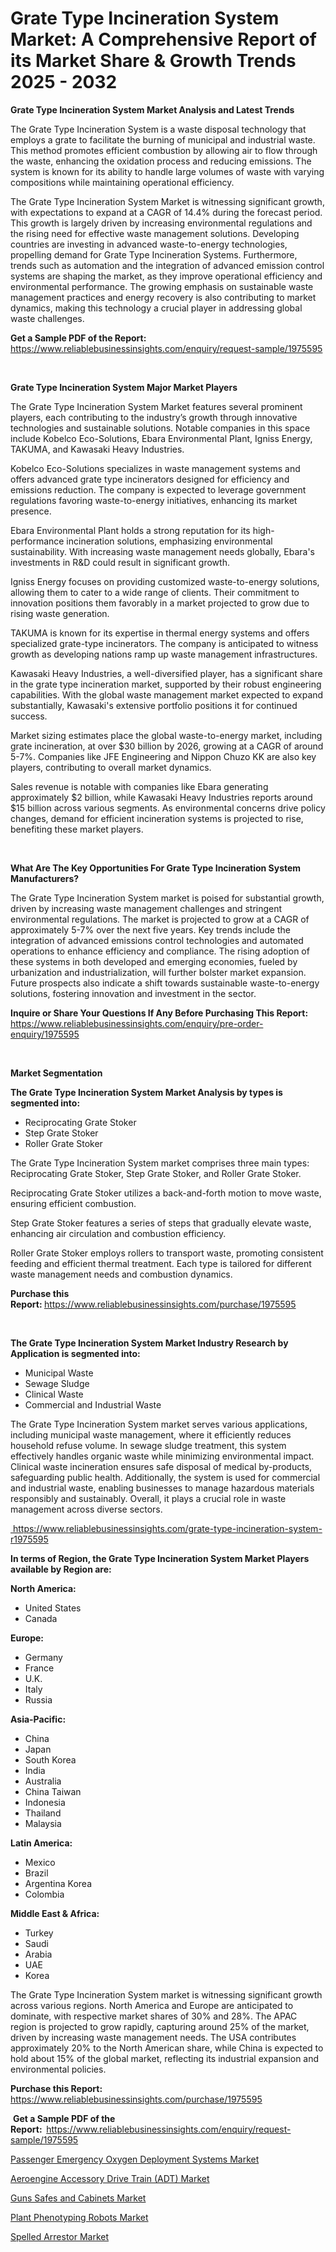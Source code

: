 <p><h1>Grate Type Incineration System Market: A Comprehensive Report of its Market Share & Growth Trends 2025 - 2032</h1></p><p><strong>Grate Type Incineration System Market Analysis and Latest Trends</strong></p>
<p><p>The Grate Type Incineration System is a waste disposal technology that employs a grate to facilitate the burning of municipal and industrial waste. This method promotes efficient combustion by allowing air to flow through the waste, enhancing the oxidation process and reducing emissions. The system is known for its ability to handle large volumes of waste with varying compositions while maintaining operational efficiency.</p><p>The Grate Type Incineration System Market is witnessing significant growth, with expectations to expand at a CAGR of 14.4% during the forecast period. This growth is largely driven by increasing environmental regulations and the rising need for effective waste management solutions. Developing countries are investing in advanced waste-to-energy technologies, propelling demand for Grate Type Incineration Systems. Furthermore, trends such as automation and the integration of advanced emission control systems are shaping the market, as they improve operational efficiency and environmental performance. The growing emphasis on sustainable waste management practices and energy recovery is also contributing to market dynamics, making this technology a crucial player in addressing global waste challenges.</p></p>
<p><strong>Get a Sample PDF of the Report:&nbsp;</strong> <a href="https://www.reliablebusinessinsights.com/enquiry/request-sample/1975595?utm_campaign=1847&utm_medium=2&utm_source=Github&utm_content=ia&utm_term=02032025&utm_id=grate-type-incineration-system">https://www.reliablebusinessinsights.com/enquiry/request-sample/1975595</a></p>
<p>&nbsp;</p>
<p><strong>Grate Type Incineration System Major Market Players</strong></p>
<p><p>The Grate Type Incineration System Market features several prominent players, each contributing to the industry’s growth through innovative technologies and sustainable solutions. Notable companies in this space include Kobelco Eco-Solutions, Ebara Environmental Plant, Igniss Energy, TAKUMA, and Kawasaki Heavy Industries.</p><p>Kobelco Eco-Solutions specializes in waste management systems and offers advanced grate type incinerators designed for efficiency and emissions reduction. The company is expected to leverage government regulations favoring waste-to-energy initiatives, enhancing its market presence.</p><p>Ebara Environmental Plant holds a strong reputation for its high-performance incineration solutions, emphasizing environmental sustainability. With increasing waste management needs globally, Ebara's investments in R&D could result in significant growth.</p><p>Igniss Energy focuses on providing customized waste-to-energy solutions, allowing them to cater to a wide range of clients. Their commitment to innovation positions them favorably in a market projected to grow due to rising waste generation.</p><p>TAKUMA is known for its expertise in thermal energy systems and offers specialized grate-type incinerators. The company is anticipated to witness growth as developing nations ramp up waste management infrastructures.</p><p>Kawasaki Heavy Industries, a well-diversified player, has a significant share in the grate type incineration market, supported by their robust engineering capabilities. With the global waste management market expected to expand substantially, Kawasaki's extensive portfolio positions it for continued success.</p><p>Market sizing estimates place the global waste-to-energy market, including grate incineration, at over $30 billion by 2026, growing at a CAGR of around 5-7%. Companies like JFE Engineering and Nippon Chuzo KK are also key players, contributing to overall market dynamics.</p><p>Sales revenue is notable with companies like Ebara generating approximately $2 billion, while Kawasaki Heavy Industries reports around $15 billion across various segments. As environmental concerns drive policy changes, demand for efficient incineration systems is projected to rise, benefiting these market players.</p></p>
<p>&nbsp;</p>
<p><strong>What Are The Key Opportunities For Grate Type Incineration System Manufacturers?</strong></p>
<p><p>The Grate Type Incineration System market is poised for substantial growth, driven by increasing waste management challenges and stringent environmental regulations. The market is projected to grow at a CAGR of approximately 5-7% over the next five years. Key trends include the integration of advanced emissions control technologies and automated operations to enhance efficiency and compliance. The rising adoption of these systems in both developed and emerging economies, fueled by urbanization and industrialization, will further bolster market expansion. Future prospects also indicate a shift towards sustainable waste-to-energy solutions, fostering innovation and investment in the sector.</p></p>
<p><strong>Inquire or Share Your Questions If Any Before Purchasing This Report:</strong> <a href="https://www.reliablebusinessinsights.com/enquiry/pre-order-enquiry/1975595?utm_campaign=1847&utm_medium=2&utm_source=Github&utm_content=ia&utm_term=02032025&utm_id=grate-type-incineration-system">https://www.reliablebusinessinsights.com/enquiry/pre-order-enquiry/1975595</a></p>
<p>&nbsp;</p>
<p><strong>Market Segmentation</strong></p>
<p><strong>The Grate Type Incineration System Market Analysis by types is segmented into:</strong></p>
<p><ul><li>Reciprocating Grate Stoker</li><li>Step Grate Stoker</li><li>Roller Grate Stoker</li></ul></p>
<p><p>The Grate Type Incineration System market comprises three main types: Reciprocating Grate Stoker, Step Grate Stoker, and Roller Grate Stoker. </p><p>Reciprocating Grate Stoker utilizes a back-and-forth motion to move waste, ensuring efficient combustion. </p><p>Step Grate Stoker features a series of steps that gradually elevate waste, enhancing air circulation and combustion efficiency. </p><p>Roller Grate Stoker employs rollers to transport waste, promoting consistent feeding and efficient thermal treatment. Each type is tailored for different waste management needs and combustion dynamics.</p></p>
<p><strong>Purchase this Report:&nbsp;</strong><a href="https://www.reliablebusinessinsights.com/purchase/1975595?utm_campaign=1847&utm_medium=2&utm_source=Github&utm_content=ia&utm_term=02032025&utm_id=grate-type-incineration-system">https://www.reliablebusinessinsights.com/purchase/1975595</a></p>
<p>&nbsp;</p>
<p><strong>The Grate Type Incineration System Market Industry Research by Application is segmented into:</strong></p>
<p><ul><li>Municipal Waste</li><li>Sewage Sludge</li><li>Clinical Waste</li><li>Commercial and Industrial Waste</li></ul></p>
<p><p>The Grate Type Incineration System market serves various applications, including municipal waste management, where it efficiently reduces household refuse volume. In sewage sludge treatment, this system effectively handles organic waste while minimizing environmental impact. Clinical waste incineration ensures safe disposal of medical by-products, safeguarding public health. Additionally, the system is used for commercial and industrial waste, enabling businesses to manage hazardous materials responsibly and sustainably. Overall, it plays a crucial role in waste management across diverse sectors.</p></p>
<p><a href="https://www.reliablebusinessinsights.com/grate-type-incineration-system-r1975595?utm_campaign=1847&utm_medium=2&utm_source=Github&utm_content=ia&utm_term=02032025&utm_id=grate-type-incineration-system">&nbsp;https://www.reliablebusinessinsights.com/grate-type-incineration-system-r1975595</a></p>
<p><strong>In terms of Region, the Grate Type Incineration System Market Players available by Region are:</strong></p>
<p>
    <p> <strong> North America: </strong>
        <ul>
            <li>United States</li>
            <li>Canada</li>
        </ul>
        </p> 
    <p> <strong> Europe: </strong>
        <ul>
            <li>Germany</li>
            <li>France</li>
            <li>U.K.</li>
            <li>Italy</li>
            <li>Russia</li>
        </ul>
        </p> 
    <p> <strong> Asia-Pacific: </strong>
        <ul>
            <li>China</li>
            <li>Japan</li>
            <li>South Korea</li>
            <li>India</li>
            <li>Australia</li>
            <li>China Taiwan</li>
            <li>Indonesia</li>
            <li>Thailand</li>
            <li>Malaysia</li>
        </ul>
        </p> 
    <p> <strong> Latin America: </strong>
        <ul>
            <li>Mexico</li>
            <li>Brazil</li>
            <li>Argentina Korea</li>
            <li>Colombia</li>
        </ul>
        </p> 
    <p> <strong> Middle East & Africa: </strong>
        <ul>
            <li>Turkey</li>
            <li>Saudi</li>
            <li>Arabia</li>
            <li>UAE</li>
            <li>Korea</li>
        </ul>
    </p>
    </p>
<p><p>The Grate Type Incineration System market is witnessing significant growth across various regions. North America and Europe are anticipated to dominate, with respective market shares of 30% and 28%. The APAC region is projected to grow rapidly, capturing around 25% of the market, driven by increasing waste management needs. The USA contributes approximately 20% to the North American share, while China is expected to hold about 15% of the global market, reflecting its industrial expansion and environmental policies.</p></p>
<p><strong>Purchase this Report: </strong><a href="https://www.reliablebusinessinsights.com/purchase/1975595?utm_campaign=1847&utm_medium=2&utm_source=Github&utm_content=ia&utm_term=02032025&utm_id=grate-type-incineration-system">https://www.reliablebusinessinsights.com/purchase/1975595</a></p>
<p>&nbsp;<strong>Get a Sample PDF of the Report:&nbsp;&nbsp;</strong><a href="https://www.reliablebusinessinsights.com/enquiry/request-sample/1975595?utm_campaign=1847&utm_medium=2&utm_source=Github&utm_content=ia&utm_term=02032025&utm_id=grate-type-incineration-system">https://www.reliablebusinessinsights.com/enquiry/request-sample/1975595</a></p>
<p><strong></strong></p>
<p><p><a href="https://github.com/WillieWoodard/Market-Research-Report-List-7/blob/main/passenger-emergency-oxygen-deployment-systems-market.md?utm_campaign=1847&utm_medium=2&utm_source=Github&utm_content=ia&utm_term=02032025&utm_id=grate-type-incineration-system">Passenger Emergency Oxygen Deployment Systems Market</a></p><p><a href="https://github.com/vilolakoreni/Market-Research-Report-List-1/blob/main/aeroengine-accessory-drive-train-adt-market.md?utm_campaign=1847&utm_medium=2&utm_source=Github&utm_content=ia&utm_term=02032025&utm_id=grate-type-incineration-system">Aeroengine Accessory Drive Train (ADT) Market</a></p><p><a href="https://github.com/danikabiele541/Market-Research-Report-List-1/blob/main/guns-safes-and-cabinets-market.md?utm_campaign=1847&utm_medium=2&utm_source=Github&utm_content=ia&utm_term=02032025&utm_id=grate-type-incineration-system">Guns Safes and Cabinets Market</a></p><p><a href="https://github.com/hgf64gh/Market-Research-Report-List-1/blob/main/plant-phenotyping-robots-market.md?utm_campaign=1847&utm_medium=2&utm_source=Github&utm_content=ia&utm_term=02032025&utm_id=grate-type-incineration-system">Plant Phenotyping Robots Market</a></p><p><a href="https://github.com/marloy8/Market-Research-Report-List-7/blob/main/spelled-arrestor-market.md?utm_campaign=1847&utm_medium=2&utm_source=Github&utm_content=ia&utm_term=02032025&utm_id=grate-type-incineration-system">Spelled Arrestor Market</a></p></p>